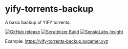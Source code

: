 # yify-torrents-backup

A basic backup of YIFY torrents.

[![GitHub release](https://img.shields.io/github/release/PXgamer/yify-torrents-backup.svg)](https://github.com/PXgamer/yify-torrents-backup/releases/latest) [![Scrutinizer Build](https://img.shields.io/scrutinizer/build/g/PXgamer/yify-torrents-backup.svg)](https://scrutinizer-ci.com/g/PXgamer/yify-torrents-backup/build-status/master) [![SensioLabs Insight](https://img.shields.io/sensiolabs/i/6f67e5eb-dbd6-43fc-ae20-b6bedaddff3c.svg)](https://insight.sensiolabs.com/projects/6f67e5eb-dbd6-43fc-ae20-b6bedaddff3c)

Example: https://yify-torrents-backup.pxgamer.xyz
